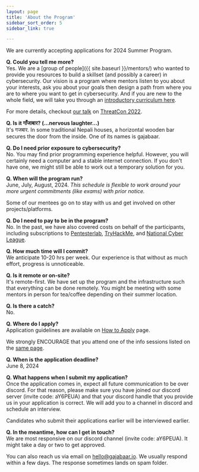 ```yaml
---
layout: page
title: 'About the Program'
sidebar_sort_order: 5
sidebar_link: true

---
```


<p class="message">
We are currently accepting applications for 2024 Summer Program.
</p>

__Q. Could you tell me more?__   
Yes. We are a [group of people]({{ site.baseurl }}/mentors/) 
who wanted to provide you resources to build a skillset (and possibly a career) 
in cybersecurity. Our vision is a program where mentors listen to you about
your interests, ask you about your goals then design a path from where you 
are to where you want to get in cybersecurity. And if you are new to the whole
field, we will take you through an [introductory curriculum here]({{site.baseurl}}/outline).

For more details, checkout [our talk](https://www.youtube.com/watch?v=LF10yA3GPJ0)
on [ThreatCon 2022](https://2022.threatcon.io).

__Q. Is it गाँजाबार? (...nervous laughter...)__   
It's गजबार. In some traditional Nepali houses, 
a horizontal wooden bar secures the door from the inside. 
One of its names is gajabaar.

__Q. Do I need prior exposure to cybersecurity?__  
No. You may find prior programming experience helpful. 
However, you will certainly need a computer and a stable internet connection. 
If you don't have one, we might still be able to work out a temporary solution for you.

__Q. When will the program run?__   
June, July, August, 2024. 
*This schedule is flexible to work around your more urgent commitments (like exams) with prior notice.*

Some of our mentees go on to stay with us and get involved
on other projects/platforms.

__Q. Do I need to pay to be in the program?__   
No. In the past, we have also covered costs on behalf of the participants, 
including subscriptions to [Pentesterlab](https://pentesterlab.com),
[TryHackMe](https://tryhackme.com), and [National Cyber League](https://nationalcyberleague.org).

__Q. How much time will I commit?__   
We anticipate 10-20 hrs per week. Our experience is that without as much effort, 
progress is unnoticeable.

__Q. Is it remote or on-site?__  
It's remote-first. We have set up the program and the infrastructure
such that everything can be done remotely. You might be meeting with 
some mentors in person for tea/coffee depending on their summer location.

__Q. Is there a catch?__   
No.

__Q. Where do I apply?__   
Application guidelines are available on [How to Apply]({{site.baseurl}}/apply) page.

We strongly ENCOURAGE that you attend one of the info sessions listed on the 
[same page]({{site.baseurl}}/apply).

__Q. When is the application deadline?__   
June 8, 2024

__Q. What happens when I submit my application?__   
Once the application comes in, expect all future communication 
to be over discord. For that reason, please make sure you have joined
our discord server (invite code: aY6PEUA) and that your discord handle
that you provide us in your application is correct. We will add you to
a channel in discord and schedule an interview.

Candidates who submit their applications earlier will be interviewed earlier.

__Q. In the meantime, how can I get in touch?__   
We are most responsive on our discord channel (invite code: aY6PEUA). 
It might take a day or two to get approved.

You can also reach us via email on 
[hello@gajabaar.io](mailto:hello@gajabaar.io). 
We usually respond within a few days. 
The response sometimes lands on spam folder.
